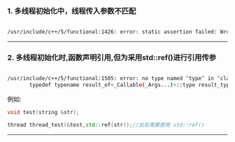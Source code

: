 ### 1. 多线程初始化中，线程传入参数不匹配

```bash

/usr/include/c++/5/functional:1426: error: static assertion failed: Wrong number of arguments for pointer-to-member   static_assert...

```
---

### 2. 多线程初始化时,函数声明引用,但为采用std::ref()进行引用传参
```bash

/usr/include/c++/5/functional:1505: error: no type named ‘type’ in ‘class std::result_of<std::_Mem_fn<void ...
       typedef typename result_of<_Callable(_Args...)>::type result_type;
```
例如:

```cpp
void test(string &str);

thread thread_test(&test,std::ref(str));//此处需要使用 std::ref()
```

---